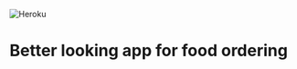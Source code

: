 ![Heroku](https://heroku-badge.herokuapp.com/?app=better-menza)
# Better looking app for food ordering